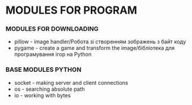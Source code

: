 # MODULES FOR PROGRAM

### MODULES FOR DOWNLOADING

* pillow - image handler/Робота зі створенням зображень з байт коду
* pygame - create a game and transform the image/бібліотека для програмування ігор на Python

### BASE MODULES PYTHON

* socket - making server and client connections
* os - searching absolute path
* io - working with bytes
